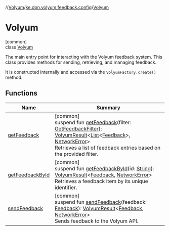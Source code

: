 //[Volyum](../../../index.md)/[ke.don.volyum.feedback.config](../index.md)/[Volyum](index.md)

# Volyum

[common]\
class [Volyum](index.md)

The main entry point for interacting with the Volyum feedback system. This class provides methods for sending, retrieving, and managing feedback.

It is constructed internally and accessed via the `VolyumFactory.create()` method.

## Functions

| Name | Summary |
|---|---|
| [getFeedback](get-feedback.md) | [common]<br>suspend fun [getFeedback](get-feedback.md)(filter: [GetFeedbackFilter](../../ke.don.volyum.feedback.model.domain.data_transfer/-get-feedback-filter/index.md)): [VolyumResult](../../ke.don.volyum.feedback.model.domain/-volyum-result/index.md)&lt;[List](https://kotlinlang.org/api/core/kotlin-stdlib/kotlin.collections/-list/index.html)&lt;[Feedback](../../ke.don.volyum.feedback.model.table/-feedback/index.md)&gt;, [NetworkError](../../ke.don.volyum.feedback.model.domain/-network-error/index.md)&gt;<br>Retrieves a list of feedback entries based on the provided filter. |
| [getFeedbackById](get-feedback-by-id.md) | [common]<br>suspend fun [getFeedbackById](get-feedback-by-id.md)(id: [String](https://kotlinlang.org/api/core/kotlin-stdlib/kotlin/-string/index.html)): [VolyumResult](../../ke.don.volyum.feedback.model.domain/-volyum-result/index.md)&lt;[Feedback](../../ke.don.volyum.feedback.model.table/-feedback/index.md), [NetworkError](../../ke.don.volyum.feedback.model.domain/-network-error/index.md)&gt;<br>Retrieves a feedback item by its unique identifier. |
| [sendFeedback](send-feedback.md) | [common]<br>suspend fun [sendFeedback](send-feedback.md)(feedback: [Feedback](../../ke.don.volyum.feedback.model.table/-feedback/index.md)): [VolyumResult](../../ke.don.volyum.feedback.model.domain/-volyum-result/index.md)&lt;[Feedback](../../ke.don.volyum.feedback.model.table/-feedback/index.md), [NetworkError](../../ke.don.volyum.feedback.model.domain/-network-error/index.md)&gt;<br>Sends feedback to the Volyum API. |